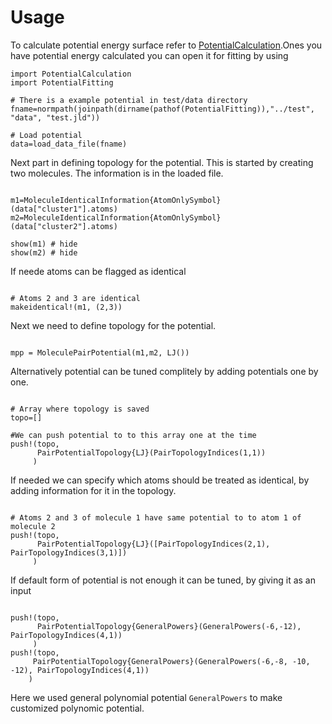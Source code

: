 # Usage

To calculate potential energy surface refer to [PotentialCalculation](https://github.com/tjjarvinen/PotentialCalculation.jl).Ones you have potential energy calculated you can open
it for fitting by using

```@example 1
import PotentialCalculation
import PotentialFitting

# There is a example potential in test/data directory
fname=normpath(joinpath(dirname(pathof(PotentialFitting)),"../test", "data", "test.jld"))

# Load potential
data=load_data_file(fname)
```


Next part in defining topology for the potential. This is started by creating two
molecules. The information is in the loaded file.

```@example 1

m1=MoleculeIdenticalInformation{AtomOnlySymbol}(data["cluster1"].atoms)
m2=MoleculeIdenticalInformation{AtomOnlySymbol}(data["cluster2"].atoms)

show(m1) # hide
show(m2) # hide
```

If neede atoms can be flagged as identical

```@example 1

# Atoms 2 and 3 are identical
makeidentical!(m1, (2,3))

```


Next we need to define topology for the potential.

```@example 1

mpp = MoleculePairPotential(m1,m2, LJ())

```



Alternatively potential can be tuned complitely by adding potentials one by one.

```@example 1

# Array where topology is saved
topo=[]

#We can push potential to to this array one at the time
push!(topo,
      PairPotentialTopology{LJ}(PairTopologyIndices(1,1))
     )

```

If needed we can specify which atoms should be treated as identical, by adding
information for it  in the topology.

```@example 1

# Atoms 2 and 3 of molecule 1 have same potential to to atom 1 of molecule 2
push!(topo,
      PairPotentialTopology{LJ}([PairTopologyIndices(2,1), PairTopologyIndices(3,1)])
     )

```

If default form of potential is not enough it can be tuned, by giving it as an input

```@example 1

push!(topo,
      PairPotentialTopology{GeneralPowers}(GeneralPowers(-6,-12), PairTopologyIndices(4,1))
     )
push!(topo,
     PairPotentialTopology{GeneralPowers}(GeneralPowers(-6,-8, -10, -12), PairTopologyIndices(4,1))
    )
 ```

 Here we used general polynomial potential ```GeneralPowers``` to make customized
 polynomic potential.
